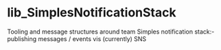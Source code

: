lib_SimplesNotificationStack
============================

Tooling and message structures around team Simples notification stack:- publishing messages / events vis (currently) SNS
